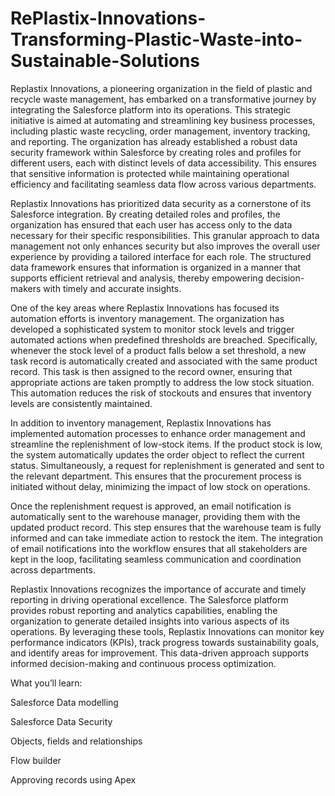 # RePlastix-Innovations-Transforming-Plastic-Waste-into-Sustainable-Solutions
Replastix Innovations, a pioneering organization in the field of plastic and recycle waste management, has embarked on a transformative journey by integrating the Salesforce platform into its operations. This strategic initiative is aimed at automating and streamlining key business processes, including plastic waste recycling, order management, inventory tracking, and reporting. The organization has already established a robust data security framework within Salesforce by creating roles and profiles for different users, each with distinct levels of data accessibility. This ensures that sensitive information is protected while maintaining operational efficiency and facilitating seamless data flow across various departments.

Replastix Innovations has prioritized data security as a cornerstone of its Salesforce integration. By creating detailed roles and profiles, the organization has ensured that each user has access only to the data necessary for their specific responsibilities. This granular approach to data management not only enhances security but also improves the overall user experience by providing a tailored interface for each role. The structured data framework ensures that information is organized in a manner that supports efficient retrieval and analysis, thereby empowering decision-makers with timely and accurate insights.

One of the key areas where Replastix Innovations has focused its automation efforts is inventory management. The organization has developed a sophisticated system to monitor stock levels and trigger automated actions when predefined thresholds are breached. Specifically, whenever the stock level of a product falls below a set threshold, a new task record is automatically created and associated with the same product record. This task is then assigned to the record owner, ensuring that appropriate actions are taken promptly to address the low stock situation. This automation reduces the risk of stockouts and ensures that inventory levels are consistently maintained.

In addition to inventory management, Replastix Innovations has implemented automation processes to enhance order management and streamline the replenishment of low-stock items. If the product stock is low, the system automatically updates the order object to reflect the current status. Simultaneously, a request for replenishment is generated and sent to the relevant department. This ensures that the procurement process is initiated without delay, minimizing the impact of low stock on operations.

Once the replenishment request is approved, an email notification is automatically sent to the warehouse manager, providing them with the updated product record. This step ensures that the warehouse team is fully informed and can take immediate action to restock the item. The integration of email notifications into the workflow ensures that all stakeholders are kept in the loop, facilitating seamless communication and coordination across departments.

Replastix Innovations recognizes the importance of accurate and timely reporting in driving operational excellence. The Salesforce platform provides robust reporting and analytics capabilities, enabling the organization to generate detailed insights into various aspects of its operations. By leveraging these tools, Replastix Innovations can monitor key performance indicators (KPIs), track progress towards sustainability goals, and identify areas for improvement. This data-driven approach supports informed decision-making and continuous process optimization.

What you’ll learn:

Salesforce Data modelling

Salesforce Data Security

Objects, fields and relationships

Flow builder

Approving records using Apex

